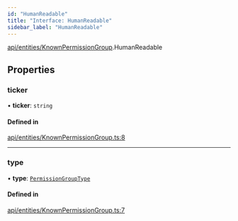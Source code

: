 ```yaml
---
id: "HumanReadable"
title: "Interface: HumanReadable"
sidebar_label: "HumanReadable"
---
```


[api/entities/KnownPermissionGroup](../../../../../modules/API/Entities/KnownPermissionGroup/KnownPermissionGroup.md).HumanReadable

## Properties

### ticker

• **ticker**: `string`

#### Defined in

[api/entities/KnownPermissionGroup.ts:8](https://github.com/PolymeshAssociation/polymesh-sdk/blob/95f248df/src/api/entities/KnownPermissionGroup.ts#L8)

___

### type

• **type**: [`PermissionGroupType`](../../../../../enums/Types/PermissionGroupType/PermissionGroupType.md)

#### Defined in

[api/entities/KnownPermissionGroup.ts:7](https://github.com/PolymeshAssociation/polymesh-sdk/blob/95f248df/src/api/entities/KnownPermissionGroup.ts#L7)
